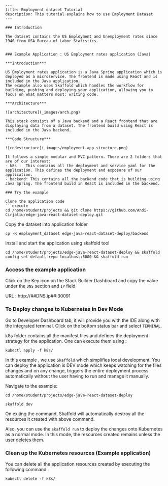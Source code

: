 ```
---
title: Employment dataset Tutorial
description: This tutorial explains how to use Employment Dataset
---

### Introduction

The dataset contains the US Employment and Unemployment rates since 1940 from USA Bureau of Labor Statistics.


### Example Application : US Employment rates application (Java)

***Introduction***

US Employment rates application is a Java Spring application which is deployed as a microservice. The frontend is made using React and is included in the Java application.
The example also uses Skaffold which handles the workflow for building, pushing and deploying your application, allowing you to focus on what matters most: writing code.

***Architecture***

![architecture](_images/arch.png)

This stack consists of a Java backend and a React frontend that are displaying data from a dataset. The frontend build using React is included in the Java backend.

***Code Structure***

![codestructure](_images/employment-app-structure.png)

It follows a simple modular and MVC pattern. There are 2 folders that are of our interest:
- k8s :  This contains all the deployment and service yaml for the application. This defines the deployment and exposure of our application.
- backend: This contains all the backend code that is building using Java Spring. The frontend build in React is included in the backend.

### Try the example

Clone the application code
```execute
cd /home/student/projects && git clone https://github.com/Andi-Cirjaliu/edge-java-react-dataset-deploy.git
```

Copy the dataset into application folder
```execute
cp -R employment_dataset edge-java-react-dataset-deploy/backend
```

Install and start the application using skaffold tool
```execute
cd /home/student/projects/edge-java-react-dataset-deploy && skaffold config set default-repo localhost:5000 && skaffold run
```

### Access the example application

Click on the Key icon on the Stack Builder Dashboard and copy the value under the `DNS` section and `IP` field

URL :  http://##DNS.ip##:30091

### To Deploy changes to Kubernetes in Dev Mode

Go to Developer Dashboard tab, it will provide you with the IDE along with the integrated terminal.  Click on the bottom status bar and select `TERMINAL`. 

k8s folder contains all the manifest files and defines the deployment strategy for the application.
One can execute them using :

```execute
kubectl apply -f k8s/
```

In this example , we use `Skaffold` which simplifies local development. You can deploy the application is DEV mode which keeps watching for the files changes and on any change, triggers the entire deployment process automatically without the user having to run and manage it manually.

Navigate to the example:

```execute
cd /home/student/projects/edge-java-react-dataset-deploy
```

```execute
skaffold dev
```

On exiting the command, Skaffold will automatically destroy all the resources it created with above command.


Also, you can use the `skaffold run` to deploy the changes onto Kubernetes as a normal mode. In this mode, the resources created remains unless the user deletes them.

### Clean up the Kubernetes resources (Example application)

You can delete all the application resources created by executing the following command:

```execute
kubectl delete -f k8s/
```




